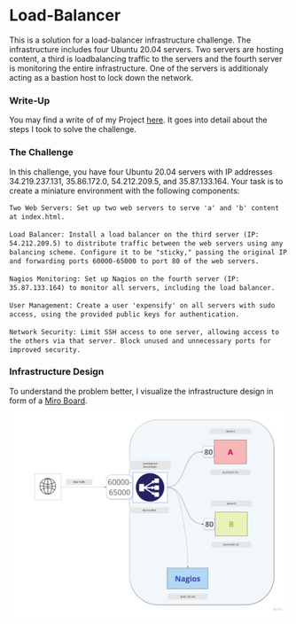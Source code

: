 # Load-Balancer
This is a solution for a load-balancer infrastructure challenge. The infrastructure includes four Ubuntu 20.04 servers. Two servers are hosting content, a third is loadbalancing traffic to the servers and the fourth server is monitoring the entire infrastructure. One of the servers is additionaly acting as a bastion host to lock down the network.

### Write-Up
You may find a write of of my Project [here](https://docs.google.com/document/d/1xrE0HY7WX5aUQcmjpvI-_XuNi_gHHAlr7sypYD9LI5Y/edit?usp=sharing). It goes into detail about the steps I took to solve the challenge.

### The Challenge
In this challenge, you have four Ubuntu 20.04 servers with IP addresses 34.219.237.131, 35.86.172.0, 54.212.209.5, and 35.87.133.164. Your task is to create a miniature environment with the following components:

    Two Web Servers: Set up two web servers to serve 'a' and 'b' content at index.html.

    Load Balancer: Install a load balancer on the third server (IP: 54.212.209.5) to distribute traffic between the web servers using any balancing scheme. Configure it to be "sticky," passing the original IP and forwarding ports 60000-65000 to port 80 of the web servers.

    Nagios Monitoring: Set up Nagios on the fourth server (IP: 35.87.133.164) to monitor all servers, including the load balancer.

    User Management: Create a user 'expensify' on all servers with sudo access, using the provided public keys for authentication.

    Network Security: Limit SSH access to one server, allowing access to the others via that server. Block unused and unnecessary ports for improved security.

### Infrastructure Design
To understand the problem better, I visualize the infrastructure design in form of a [Miro Board](https://miro.com/app/live-embed/uXjVM1iywAk=/?moveToViewport=-806,-1160,2508,2439&embedId=883790859261).
![Image](/img/Infrastructure-Design.jpg)
